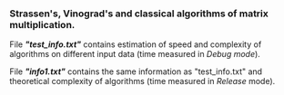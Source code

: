 <h3>Strassen's, Vinograd's and classical algorithms of matrix multiplication. </h3>
<p>File <i><b>"test_info.txt"</i></b> contains estimation of speed and complexity of algorithms on different input data (time measured in <i>Debug mode</i>).</p>
<p>File <i><b>"info1.txt"</i></b> contains the same information as "test_info.txt" and theoretical complexity of algorithms (time measured in <i>Release</i> mode).</p>
